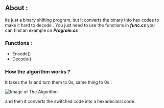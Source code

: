 ## About :
its just a binary shifting program, but it converts the binary into hex codes to make it hard to decode .
You just need to use the functions in _**func.cs**_ you can find an example on _**Program.cs**_

### Functions :
- Encode()
- Decode()

### How the algorithm works ?

it takes the 1s and turn them to 0s, same thing to 0s :

![Image of The Algorithm](https://www.mediafire.com/convkey/094f/sqfc8nj53aq3td6zg.jpg)

and then it converts the switched code into a hexadecimal code.
